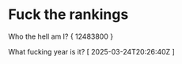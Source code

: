 # Fuck the rankings

Who the hell am I?
{ 12483800 }

What fucking year is it?
[ 2025-03-24T20:26:40Z ]
